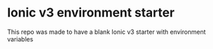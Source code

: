 # Ionic v3 environment starter
This repo was made to have a blank Ionic v3 starter with environment variables
